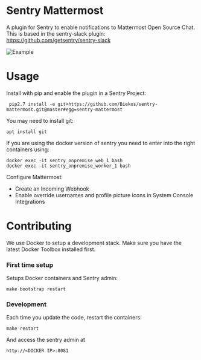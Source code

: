 # Sentry Mattermost
A plugin for Sentry to enable notifications to Mattermost Open Source Chat.
This is based in the sentry-slack plugin: https://github.com/getsentry/sentry-slack

![Example](example.png)

# Usage
Install with pip and enable the plugin in a Sentry Project:

     pip2.7 install -e git+https://github.com/Biekos/sentry-mattermost.git@master#egg=sentry-mattermost

You may need to install git:

    apt install git

If you are using the docker version of sentry you need to enter into the right containers using: 

    docker exec -it sentry_onpremise_web_1 bash 
    docker exec -it sentry_onpremise_worker_1 bash 


Configure Mattermost:
- Create an Incoming Webhook
- Enable override usernames and profile picture icons in System Console Integrations


# Contributing
We use Docker to setup a development stack. Make sure you have the latest
Docker Toolbox installed first.

### First time setup
Setups Docker containers and Sentry admin:

    make bootstrap restart

### Development
Each time you update the code, restart the containers:

    make restart

And access the sentry admin at

    http://<DOCKER IP>:8081

